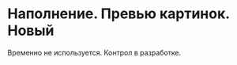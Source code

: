 ﻿---
description: 2.4.7
---
# Наполнение. Превью картинок. Новый
Временно не используется. Контрол в разработке.
